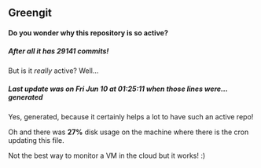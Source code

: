 ## Greengit

#### Do you wonder why this repository is so active?

##### After all it has 29141 commits!

But is it *really* active? Well...

##### Last update was on Fri Jun 10 at 01:25:11 when those lines were... generated

Yes, generated, because it certainly helps a lot to have such an active repo!

Oh and there was **27%** disk usage on the machine
where there is the cron updating this file.

Not the best way to monitor a VM in the cloud but it works! :)
